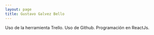 ```yaml
---
layout: page
title: Gustavo Galvez Bello
---
```


Uso de la herramienta Trello.	Uso de Github.	Programación en ReactJs.
